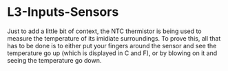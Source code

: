 # L3-Inputs-Sensors
Just to add a little bit of context, the NTC thermistor is being used to measure the temperature of its imidiate surroundings. To prove this, all that has to be done is to either put your fingers around the sensor and see the temperature go up (which is displayed in C and F), or by blowing on it and seeing the temperature go down.
